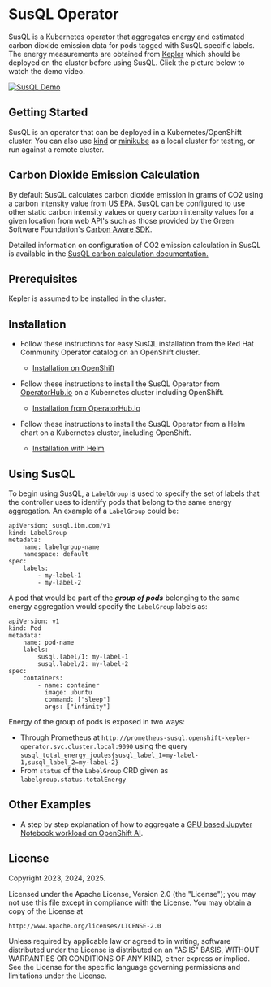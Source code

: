 # SusQL Operator

SusQL is a Kubernetes operator that aggregates energy and estimated carbon dioxide emission data for pods tagged with SusQL specific labels. The energy measurements are obtained from [Kepler](https://sustainable-computing.io/) which should be deployed on the cluster before using SusQL. Click the picture below to watch the demo video.

[![SusQL Demo](https://github.com/sustainable-computing-io/susql-operator/wiki/files/SusQL-Demo-2024-10-Thumbnail.png)](https://youtu.be/9CwuhOfVtjE)

## Getting Started

SusQL is an operator that can be deployed in a Kubernetes/OpenShift cluster. You can also use [kind](https://sigs.k8s.io/kind) or [minikube](https://minikube.sigs.k8s.io/) as a local cluster for testing, or run against a remote cluster.

## Carbon Dioxide Emission Calculation

By default SusQL calculates carbon dioxide emission in grams of CO2 using a carbon intensity value from 
[US EPA](https://www.epa.gov/energy/greenhouse-gases-equivalencies-calculator-calculations-and-references).
SusQL can be configured to use other static carbon intensity values or query carbon intensity values for a
given location from web API's such as those provided by
the Green Software Foundation's [Carbon Aware SDK](https://github.com/Green-Software-Foundation/carbon-aware-sdk).

Detailed information on configuration of CO2 emission calculation in SusQL is available in the [SusQL carbon
calculation documentation.](doc/carbon.md)

## Prerequisites

Kepler is assumed to be installed in the cluster.

## Installation

- Follow these instructions for easy SusQL installation from the Red Hat Community Operator catalog on an OpenShift cluster.
  - [Installation on OpenShift](doc/openshift-installation.md)

- Follow these instructions to install the SusQL Operator from [OperatorHub.io](https://operatorhub.io) on a Kubernetes cluster including OpenShift.
  - [Installation from OperatorHub.io](doc/operatorhub-installation.md)

- Follow these instructions to install the SusQL Operator from a Helm chart on a Kubernetes cluster, including OpenShift.
  - [Installation with Helm](doc/helm-installation.md)
 

## Using SusQL

To begin using SusQL, a `LabelGroup` is used to specify the set of labels that the controller uses to identify pods that belong to the same energy aggregation. An example of a `LabelGroup` could be:

```
apiVersion: susql.ibm.com/v1
kind: LabelGroup
metadata:
    name: labelgroup-name
    namespace: default
spec:
    labels:
        - my-label-1
        - my-label-2
```

A pod that would be part of the ***group of pods*** belonging to the same energy aggregation would specify the `LabelGroup` labels as:

```
apiVersion: v1
kind: Pod
metadata:
    name: pod-name
    labels:
        susql.label/1: my-label-1
        susql.label/2: my-label-2
spec:
    containers:
        - name: container
          image: ubuntu
          command: ["sleep"]
          args: ["infinity"]
```

Energy of the group of pods is exposed in two ways:

* Through Prometheus at `http://prometheus-susql.openshift-kepler-operator.svc.cluster.local:9090` using the query `susql_total_energy_joules{susql_label_1=my-label-1,susql_label_2=my-label-2}`
* From `status` of the `LabelGroup` CRD given as `labelgroup.status.totalEnergy`

## Other Examples
- A step by step explanation of how to aggregate a [GPU based Jupyter Notebook workload on OpenShift AI](doc/openshift-ai-example-notebook.md).


## License

Copyright 2023, 2024, 2025.

Licensed under the Apache License, Version 2.0 (the "License");
you may not use this file except in compliance with the License.
You may obtain a copy of the License at

    http://www.apache.org/licenses/LICENSE-2.0

Unless required by applicable law or agreed to in writing, software
distributed under the License is distributed on an "AS IS" BASIS,
WITHOUT WARRANTIES OR CONDITIONS OF ANY KIND, either express or implied.
See the License for the specific language governing permissions and
limitations under the License.

